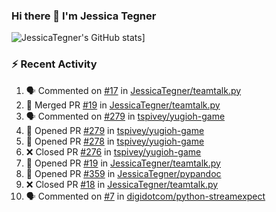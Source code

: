 ### Hi there 👋 I'm Jessica Tegner

![JessicaTegner's GitHub stats](https://github-readme-stats.vercel.app/api?username=jessicategner)]


### :zap: Recent Activity

<!--START_SECTION:activity-->
1. 🗣 Commented on [#17](https://github.com/JessicaTegner/teamtalk.py/pull/17#issuecomment-2035851822) in [JessicaTegner/teamtalk.py](https://github.com/JessicaTegner/teamtalk.py)
2. 🎉 Merged PR [#19](https://github.com/JessicaTegner/teamtalk.py/pull/19) in [JessicaTegner/teamtalk.py](https://github.com/JessicaTegner/teamtalk.py)
3. 🗣 Commented on [#279](https://github.com/tspivey/yugioh-game/pull/279#issuecomment-2002413694) in [tspivey/yugioh-game](https://github.com/tspivey/yugioh-game)
4. 💪 Opened PR [#279](https://github.com/tspivey/yugioh-game/pull/279) in [tspivey/yugioh-game](https://github.com/tspivey/yugioh-game)
5. 💪 Opened PR [#278](https://github.com/tspivey/yugioh-game/pull/278) in [tspivey/yugioh-game](https://github.com/tspivey/yugioh-game)
6. ❌ Closed PR [#276](https://github.com/tspivey/yugioh-game/pull/276) in [tspivey/yugioh-game](https://github.com/tspivey/yugioh-game)
7. 💪 Opened PR [#19](https://github.com/JessicaTegner/teamtalk.py/pull/19) in [JessicaTegner/teamtalk.py](https://github.com/JessicaTegner/teamtalk.py)
8. 💪 Opened PR [#359](https://github.com/JessicaTegner/pypandoc/pull/359) in [JessicaTegner/pypandoc](https://github.com/JessicaTegner/pypandoc)
9. ❌ Closed PR [#18](https://github.com/JessicaTegner/teamtalk.py/pull/18) in [JessicaTegner/teamtalk.py](https://github.com/JessicaTegner/teamtalk.py)
10. 🗣 Commented on [#7](https://github.com/digidotcom/python-streamexpect/issues/7#issuecomment-1958711263) in [digidotcom/python-streamexpect](https://github.com/digidotcom/python-streamexpect)
<!--END_SECTION:activity-->
